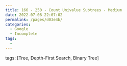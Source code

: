 ```yaml
---
title: 166 - 250 - Count Univalue Subtrees - Medium
date: 2022-07-08 22:07:02
permalink: /pages/d03e4b/
categories:
  - Google
  - Incomplete
tags:
  - 
---
```

tags: [Tree, Depth-First Search, Binary Tree]
